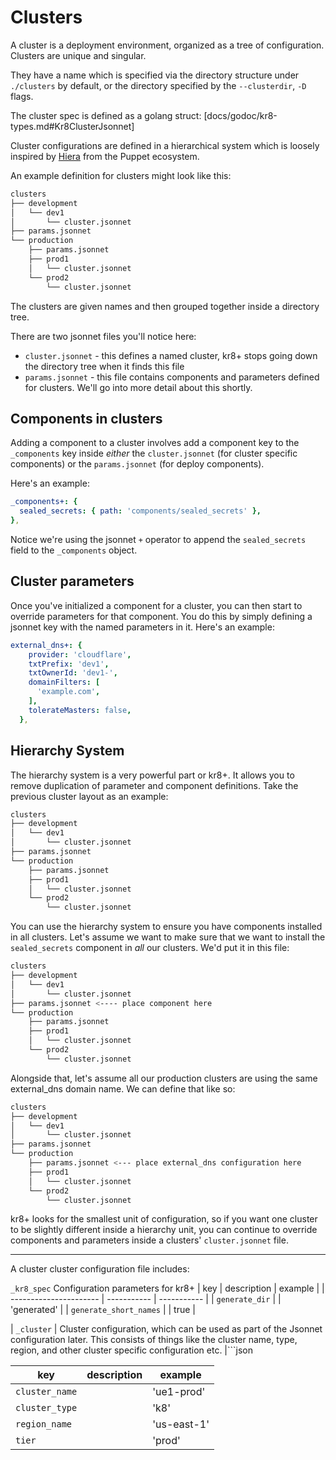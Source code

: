 # Clusters

A cluster is a deployment environment, organized as a tree of configuration.
Clusters are unique and singular.

They have a name which is specified via the directory structure under  `./clusters` by default, or the directory specified by the `--clusterdir`, `-D` flags.

The cluster spec is defined as a golang struct: [docs/godoc/kr8-types.md#Kr8ClusterJsonnet]

Cluster configurations are defined in a hierarchical system which is loosely inspired by [Hiera](https://puppet.com/docs/hiera/3.3/index.html) from the Puppet ecosystem.

An example definition for clusters might look like this:

```bash
clusters
├── development
│   └── dev1
│       └── cluster.jsonnet
├── params.jsonnet
└── production
    ├── params.jsonnet
    ├── prod1
    │   └── cluster.jsonnet
    └── prod2
        └── cluster.jsonnet
```

The clusters are given names and then grouped together inside a directory tree.

There are two jsonnet files you'll notice here:

 - `cluster.jsonnet` - this defines a named cluster, kr8+ stops going down the directory tree when it finds this file
 - `params.jsonnet` - this file contains components and parameters defined for clusters. We'll go into more detail about this shortly.

## Components in clusters

Adding a component to a cluster involves add a component key to the `_components` key inside _either_ the `cluster.jsonnet` (for cluster specific components) or the `params.jsonnet` (for deploy components).

Here's an example:

```yaml
_components+: {
  sealed_secrets: { path: 'components/sealed_secrets' },
},
```

Notice we're using the jsonnet `+` operator to append the `sealed_secrets` field to the `_components` object.

## Cluster parameters

Once you've initialized a component for a cluster, you can then start to override parameters for that component.
You do this by simply defining a jsonnet key with the named parameters in it.
Here's an example:

```yaml
external_dns+: {
    provider: 'cloudflare',
    txtPrefix: 'dev1',
    txtOwnerId: 'dev1-',
    domainFilters: [
      'example.com',
    ],
    tolerateMasters: false,
  },
```

## Hierarchy System

The hierarchy system is a very powerful part or kr8+.
It allows you to remove duplication of parameter and component definitions.
Take the previous cluster layout as an example:

```sh
clusters
├── development
│   └── dev1
│       └── cluster.jsonnet
├── params.jsonnet
└── production
    ├── params.jsonnet
    ├── prod1
    │   └── cluster.jsonnet
    └── prod2
        └── cluster.jsonnet
```

You can use the hierarchy system to ensure you have components installed in all clusters.
Let's assume we want to make sure that we want to install the `sealed_secrets` component in _all_ our clusters.
We'd put it in this file:

```sh
clusters
├── development
│   └── dev1
│       └── cluster.jsonnet
├── params.jsonnet <---- place component here
└── production
    ├── params.jsonnet
    ├── prod1
    │   └── cluster.jsonnet
    └── prod2
        └── cluster.jsonnet
```

Alongside that, let's assume all our production clusters are using the same external_dns domain name.
We can define that like so:

```sh
clusters
├── development
│   └── dev1
│       └── cluster.jsonnet
├── params.jsonnet
└── production
    ├── params.jsonnet <--- place external_dns configuration here
    ├── prod1
    │   └── cluster.jsonnet
    └── prod2
        └── cluster.jsonnet
```

kr8+ looks for the smallest unit of configuration, so if you want one cluster to be slightly different inside a hierarchy unit, you can continue to override components and parameters inside a clusters' `cluster.jsonnet` file.

---

A cluster cluster configuration file includes:

`_kr8_spec` Configuration parameters for kr8+
| key                    | description | example     |
| ---------------------- | ----------- | ----------- |
| `generate_dir`         |             | 'generated' |
| `generate_short_names` |             | true        |

| `_cluster` | Cluster configuration, which can be used as part of the Jsonnet configuration later. This consists of things like the cluster name, type, region, and other cluster specific configuration etc. |```json

| key            | description | example     |
| -------------- | ----------- | ----------- |
| `cluster_name` |             | 'ue1-prod'  |
| `cluster_type` |             | 'k8'        |
| `region_name`  |             | 'us-east-1' |
| `tier`         |             | 'prod'      |

